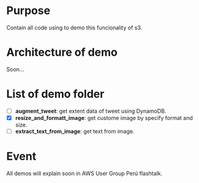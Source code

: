 # Purpose
Contain all code using to demo this funcionality of s3.

# Architecture of demo
Soon...

# List of demo folder
- [ ] **augment_tweet**: get extent data of tweet using DynamoDB.
- [x] **resize_and_formatt_image**: get custome image by specify format and size.
- [ ] **extract_text_from_image**: get text from image.

# Event
All demos will explain soon in AWS User Group Perú flashtalk.
